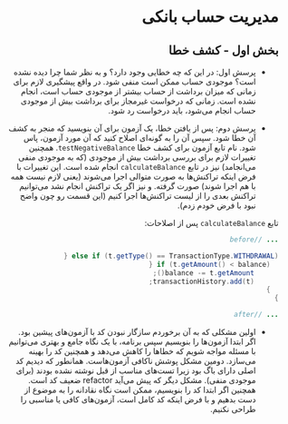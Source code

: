 <div dir="rtl">

# مدیریت حساب بانکی

## بخش اول - کشف خطا

- پرسش اول: در این که چه خطایی وجود دارد؟ و به نظر شما چرا دیده نشده است؟ موجودی حساب ممکن است منفی شود. در واقع پیشگیری لازم برای زمانی که میزان برداشت از حساب بیشتر از موجودی حساب است، انجام نشده است. زمانی که درخواست غیرمجاز برای برداشت بیش از موجودی حساب انجام می‌شود، باید درخواست رد شود.

- پرسش دوم: پس از یافتن خطا، یک آزمون برای آن بنویسید که منجر به کشف آن خطا شود. سپس آن را به گونه‌ای اصلاح کنید که آن مورد آزمون، پاس شود. نام تابع آزمون برای کشف خطا `testNegativeBalance`. همچنین تغییرات لازم برای بررسی برداشت بیش از موجودی (که به موجودی منفی می‌انجامد) نیز در تابع `calculateBalance` انجام شده است. این تغییرات با فرض اینکه تراکنش‌ها به صورت متوالی اجرا می‌شوند (یعنی لازم نیست همه با هم اجرا شوند) صورت گرفته. و نیز اگر یک تراکنش انجام نشد می‌توانیم تراکنش بعدی را از لیست تراکنش‌ها اجرا کنیم (این قسمت رو چون واضح نبود با فرض خودم زدم).

تابع `calculateBalance` پس از اصلاحات:


```java
... //before

else if (t.getType() == TransactionType.WITHDRAWAL) {
  if (t.getAmount() < balance) {
      balance -= t.getAmount();
      transactionHistory.add(t);
  }
}

... //after
```

- اولین مشکلی که به آن برخوردم سازگار نبودن کد با آزمون‌های پیشین بود. اگر ابتدا آزمون‌ها را بنویسیم سپس برنامه، با یک نگاه جامع و بهتری می‌توانیم با مسئله مواجه شویم که خطا‌ها را کاهش می‌دهد و همچنین کد را بهینه می‌سازد. دومین مشکل پوشش ناکافی آزمون‌هاست. همانطور که دیدیم کد اصلی دارای باگ بود زیرا تست‌های مناسب از قبل نوشته نشده بودند (برای موجودی منفی). مشکل دیگر که پیش می‌آید refactor ضعیف کد است. همچنین اگر ابتدا کد را بنویسیم، ممکن است نگاه نقادانه را به موضوع از دست بدهیم و با فرض اینکه کد کامل است، آزمون‌های کافی یا مناسبی را طراحی نکنیم.

</div>
